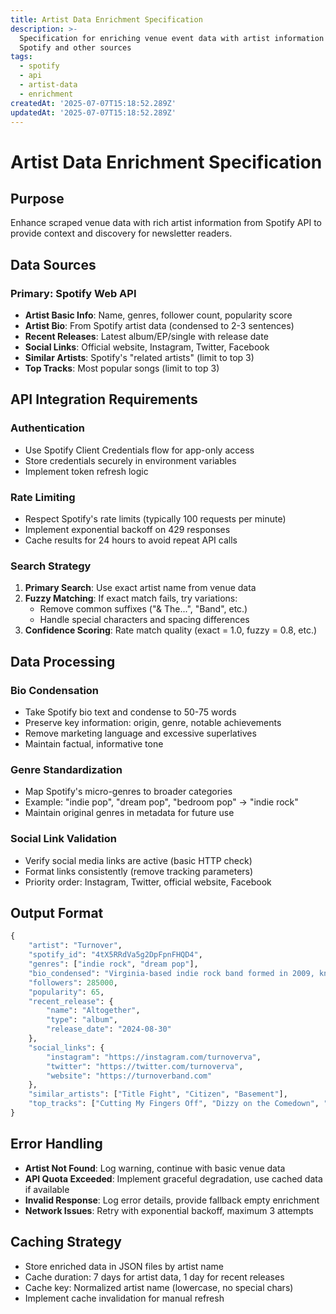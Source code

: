 ```yaml
---
title: Artist Data Enrichment Specification
description: >-
  Specification for enriching venue event data with artist information from
  Spotify and other sources
tags:
  - spotify
  - api
  - artist-data
  - enrichment
createdAt: '2025-07-07T15:18:52.289Z'
updatedAt: '2025-07-07T15:18:52.289Z'
---
```

# Artist Data Enrichment Specification

## Purpose
Enhance scraped venue data with rich artist information from Spotify API to provide context and discovery for newsletter readers.

## Data Sources

### Primary: Spotify Web API
- **Artist Basic Info**: Name, genres, follower count, popularity score
- **Artist Bio**: From Spotify artist data (condensed to 2-3 sentences)
- **Recent Releases**: Latest album/EP/single with release date
- **Social Links**: Official website, Instagram, Twitter, Facebook
- **Similar Artists**: Spotify's "related artists" (limit to top 3)
- **Top Tracks**: Most popular songs (limit to top 3)

## API Integration Requirements

### Authentication
- Use Spotify Client Credentials flow for app-only access
- Store credentials securely in environment variables
- Implement token refresh logic

### Rate Limiting
- Respect Spotify's rate limits (typically 100 requests per minute)
- Implement exponential backoff on 429 responses
- Cache results for 24 hours to avoid repeat API calls

### Search Strategy
1. **Primary Search**: Use exact artist name from venue data
2. **Fuzzy Matching**: If exact match fails, try variations:
   - Remove common suffixes ("& The...", "Band", etc.)
   - Handle special characters and spacing differences
3. **Confidence Scoring**: Rate match quality (exact = 1.0, fuzzy = 0.8, etc.)

## Data Processing

### Bio Condensation
- Take Spotify bio text and condense to 50-75 words
- Preserve key information: origin, genre, notable achievements
- Remove marketing language and excessive superlatives
- Maintain factual, informative tone

### Genre Standardization
- Map Spotify's micro-genres to broader categories
- Example: "indie pop", "dream pop", "bedroom pop" → "indie rock"
- Maintain original genres in metadata for future use

### Social Link Validation
- Verify social media links are active (basic HTTP check)
- Format links consistently (remove tracking parameters)
- Priority order: Instagram, Twitter, official website, Facebook

## Output Format
```python
{
    "artist": "Turnover",
    "spotify_id": "4tX5RRdVa5g2DpFpnFHQD4",
    "genres": ["indie rock", "dream pop"],
    "bio_condensed": "Virginia-based indie rock band formed in 2009, known for dreamy soundscapes and introspective lyrics. Evolved from pop-punk roots to shoegaze-influenced indie rock.",
    "followers": 285000,
    "popularity": 65,
    "recent_release": {
        "name": "Altogether",
        "type": "album",
        "release_date": "2024-08-30"
    },
    "social_links": {
        "instagram": "https://instagram.com/turnoverva",
        "twitter": "https://twitter.com/turnoverva",
        "website": "https://turnoverband.com"
    },
    "similar_artists": ["Title Fight", "Citizen", "Basement"],
    "top_tracks": ["Cutting My Fingers Off", "Dizzy on the Comedown", "Humming"]
}
```

## Error Handling
- **Artist Not Found**: Log warning, continue with basic venue data
- **API Quota Exceeded**: Implement graceful degradation, use cached data if available
- **Invalid Response**: Log error details, provide fallback empty enrichment
- **Network Issues**: Retry with exponential backoff, maximum 3 attempts

## Caching Strategy
- Store enriched data in JSON files by artist name
- Cache duration: 7 days for artist data, 1 day for recent releases
- Cache key: Normalized artist name (lowercase, no special chars)
- Implement cache invalidation for manual refresh
